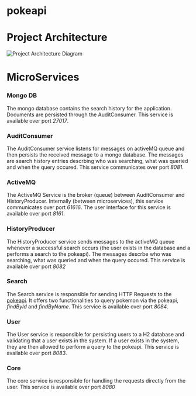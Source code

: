 # pokeapi

# Project Architecture
![Project Architecture Diagram](https://user-images.githubusercontent.com/22007575/62773974-79f04f00-ba9b-11e9-804e-3155b092ccee.PNG)

# MicroServices
### Mongo DB
The mongo database contains the search history for the application. Documents are persisted through the AuditConsumer. This service is available over port *27017*.
### AuditConsumer
The AuditConsumer service listens for messages on activeMQ queue and then persists the received message to a mongo database. The messages are search history entries descrbing who was searching, what was queried and when the query occured. This service communicates over port *8081*.
### ActiveMQ
The ActiveMQ Service is the broker (queue) between AuditConsumer and HistoryProducer. Internally (between microservices), this service communicates over port *61616*. The user interface for this service is available over port *8161*.
### HistoryProducer
The HistoryProducer service sends messages to the activeMQ queue whenever a successful search occurs (the user exists in the database and a performs a search to the pokeapi). The messages descrbe who was searching, what was queried and when the query occured. This service is available over port *8082*
### Search
The Search service is responsible for sending HTTP Requests to the [pokeapi](https://pokeapi.co/). It offers two functionalities to query pokemon via the pokeapi, *findById* and *findByName*. This service is available over port *8084*.
### User
The User service is responsible for persisting users to a H2 database and validating that a user exists in the system. If a user exists in the system, they are then allowed to perform a query to the pokeapi. This service is available over port *8083*.
### Core
The core service is responsible for handling the requests directly from the user. This service is available over port *8080*
